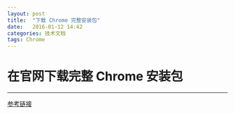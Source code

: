 ```yaml
---
layout: post
title:  "下载 Chrome 完整安装包"
date:   2016-01-12 14:42
categories: 技术文档
tags: Chrome 
---
```


# 在官网下载完整 Chrome 安装包

***
[参考链接](http://jingyan.baidu.com/article/48a42057c3dbd6a925250449.html)